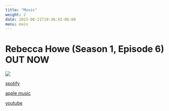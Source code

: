 ```yaml
---
title: "Music"
weight: 2
date: 2023-06-21T19:30:43-06:00
menu: main
---
```


# Rebecca Howe (Season 1, Episode 6) OUT NOW

![](https://i.imgur.com/OHG3qdU.png)

[spotify](https://open.spotify.com/track/2TRV29DCpSVDOZNYNNDwHK?si=7812173aabcf4bf7)

[apple music](https://music.apple.com/us/album/rebecca-howe-cheers-season-1-episode-6-single/1689626376)

[youtube](https://www.youtube.com/watch?v=DcxLyKOtG8A)
